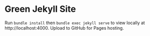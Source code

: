# Green Jekyll Site
Run `bundle install` then `bundle exec jekyll serve` to view locally at http://localhost:4000.
Upload to GitHub for Pages hosting.